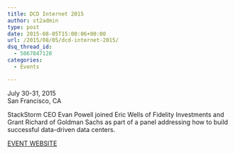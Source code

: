 ```yaml
---
title: DCD Internet 2015
author: st2admin
type: post
date: 2015-08-05T15:00:06+00:00
url: /2015/08/05/dcd-internet-2015/
dsq_thread_id:
  - 5067847128
categories:
  - Events

---
```

July 30-31, 2015  
San Francisco, CA

StackStorm CEO Evan Powell joined Eric Wells of Fidelity Investments and Grant Richard of Goldman Sachs as part of a panel addressing how to build successful data-driven data centers.

<a href="http://www.dcdconverged.com/conferences/internet" target="_blank">EVENT WEBSITE</a>
